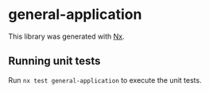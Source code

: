 # general-application

This library was generated with [Nx](https://nx.dev).

## Running unit tests

Run `nx test general-application` to execute the unit tests.
